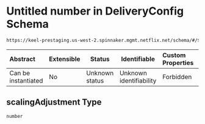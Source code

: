 # Untitled number in DeliveryConfig Schema

```txt
https://keel-prestaging.us-west-2.spinnaker.mgmt.netflix.net/schema/#/$defs/StepAdjustment/properties/scalingAdjustment
```




| Abstract            | Extensible | Status         | Identifiable            | Custom Properties | Additional Properties | Access Restrictions | Defined In                                                    |
| :------------------ | ---------- | -------------- | ----------------------- | :---------------- | --------------------- | ------------------- | ------------------------------------------------------------- |
| Can be instantiated | No         | Unknown status | Unknown identifiability | Forbidden         | Allowed               | none                | [keel.schema.json\*](keel.schema.json "open original schema") |

## scalingAdjustment Type

`number`
